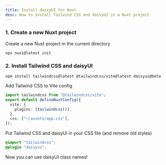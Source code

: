 ```yaml
---
title: Install daisyUI for Nuxt
desc: How to install Tailwind CSS and daisyUI in a Nuxt project
---
```


### 1. Create a new Nuxt project

Create a new Nuxt project in the current directory

```sh:Terminal
npx nuxi@latest init
```

### 2. Install Tailwind CSS and daisyUI

```sh:Terminal
npm install tailwindcss@latest @tailwindcss/vite@latest daisyui@beta
```

Add Tailwind CSS to Vite config

```js:nuxt.config.ts
import tailwindcss from "@tailwindcss/vite";
export default defineNuxtConfig({
  vite: {
    plugins: [tailwindcss()],
  },
  css: ["~/assets/app.css"],
});
```

Put Tailwind CSS and daisyUI in your CSS file (and remove old styles)
  
```postcss:assets/app.css
@import "tailwindcss";
@plugin "daisyui";
```

Now you can use daisyUI class names!
